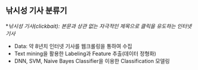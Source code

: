 ## 낚시성 기사 분류기
**낚시성 기사(clickbait): 본문과 상관 없는 자극적인 제목으로 클릭을 유도하는 인터넷 기사*

* Data: 약 8년치 인터넷 기사를 웹크롤링을 통하여 수집
* Text mining을 활용한 Labeling과 Feature 추출(데이터 정형화)
* DNN, SVM, Naive Bayes Classifier을 이용한 Classification 모델링
